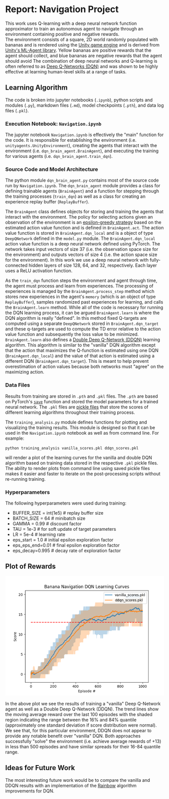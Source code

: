 [//]: # (Image References)

[image1]: learning_curves.png "DQN Learning Curves"

# Report: Navigation Project

This work uses Q-learning with a deep neural network function approximator to train an autonomous agent to navigate through an environment containing positive and negative rewards.  
The environment consists of a square, 2D world randomly populated with bananas and is rendered using the [Unity game engine](https://unity.com/) and is derived from [Unity's ML-Agent library](https://github.com/Unity-Technologies/ml-agents). Yellow bananas are positive rewards that the agent should collect, and blue bananas are negative rewards that the agent should avoid
The combination of deep neural networks and Q-learning is often referred to as [Deep Q-Networks (DQN)](https://www.nature.com/articles/nature14236?wm=book_wap_0005) and was shown to be highly effective at learning human-level skills at a range of tasks.

## Learning Algorithm

The code is broken into jupyter notebooks (`.ipynb`), python scripts and modules (`.py`), markdown files (`.md`), model checkpoints (`.pth`), and data log files (`.pkl`). 

### Execution Notebook: `Navigation.ipynb`

The jupyter notebook `Navigation.ipynb` is effectively the "main" function for the code. It is responsible for establishing the environment (i.e. `unityagents.UnityEnvironment`), creating the agents that interact with the environment (i.e. `dqn_brain_agent.BrainAgent`), and executing the training for various agents (i.e. `dqn_brain_agent.train_dqn`). 

### Source Code and Model Architecture 

The python module `dqn_brain_agent.py` contains most of the source code run by `Navigation.ipynb`. The `dqn_brain_agent` module provides a class for defining trainable agents (`BrainAgent`) and a function for stepping through the training processes (`train_dqn`) as well as a class for creating an experience replay buffer (`ReplayBuffer`). 

The `BrainAgent` class defines objects for storing and training the agents that interact with the environment. The policy for selecting actions given an observation of the environment is an [epsilon-greedy strategy](https://en.wikipedia.org/wiki/Multi-armed_bandit#Semi-uniform_strategies) based on the estimated action value function and is defined in `BrainAgent.act`. The action value function is stored in `BrainAgent.dqn_local` and is a object of type `DeepQNetwork` defined in the `model.py` module. The `BrainAgent.dqn_local` action value function is a deep neural network defined using PyTorch. The network takes input vectors of size 37 (i.e. the observation space size for the environment) and outputs vectors of size 4 (i.e. the action space size for the environment). In this work we use a deep neural network with fully-connected hidden layers of size 128, 64, and 32, respectively. Each layer uses a ReLU activation function.

As the `train_dqn` function steps the environment and agent through time, the agent must process and learn from experiences. The processing of experiences is managed by the `BrainAgent.process_step` method which stores new experiences in the agent's `memory` (which is an object of type `ReplayBuffer`), samples randomized past experiences for learning, and calls the `BrainAgent.learn` method. While all of the code is necessary for running the DQN learning process, it can be argued `BrainAgent.learn` is where the DQN algorithm is really "defined". In this method fixed Q-targets are computed using a separate `DeepQNetwork` stored in `BrainAgent.dqn_target` and these q-targets are used to compute the TD error relative to the action value function and subsequently the loss value to be minimized. 
`BrainAgent.learn` also defines a [Double Deep Q-Network (DDQN)](https://arxiv.org/abs/1509.06461) learning algorithm. This algorithm is similar to the "vanilla" DQN algorithm except that the action that maximizes the Q-function is estimated using one DQN (`BrainAgent.dqn_local`) and the value of that action is estimated using a different DQN (`BrainAgent.dqn_target`). This is meant to help prevent overestimation of action values because both networks must "agree" on the maximizing action.

### Data Files

Results from training are stored in `.pth` and `.pkl` files. The `.pth` are based on PyTorch's [`save`](https://pytorch.org/docs/stable/torch.html?highlight=save#torch.save) function and stored the model parameters for a trained neural network. The `.pkl` files are [pickle files](https://docs.python.org/3/library/pickle.html) that store the scores of different learning algorithms throughout their training process.

The `training_analysis.py` module defines functions for plotting and visualizing the training results. This module is designed so that it can be used in the `Navigation.ipynb` notebook as well as from command line. For example:

```
python training_analysis vanilla_scores.pkl ddqn_scores.pkl
```

will render a plot of the learning curves for the vanilla and double DQN algorithm based on training data stored in the respective `.pkl` pickle files. The ability to render plots from command line using saved pickle files makes it easier and faster to iterate on the post-processing scripts without re-running training.

### Hyperparameters

The following hyperparameters were used during training:

+ BUFFER_SIZE = int(1e5)  # replay buffer size
+ BATCH_SIZE = 64         # minibatch size
+ GAMMA = 0.99            # discount factor
+ TAU = 1e-3              # for soft update of target parameters
+ LR = 5e-4               # learning rate
+ eps_start = 1.0		  # initial epsilon exploration factor
+ eps_eps_end=0.01        # final epsilon exploration factor
+ eps_decay=0.995         # decay rate of exploration factor

## Plot of Rewards

![DQN Learning Curves][image1]

In the above plot we see the results of training a "vanilla" Deep Q-Network agent as well as a Double Deep Q-Network (DDQN). The trend lines show the moving average reward over the last 100 episodes with the shaded region indicating the range between the 16\% and 84\% quantile (approximately one standard deviation if score distribution were normal). 
We see that, for this particular environment, DDQN does not appear to provide any notable benefit over "vanilla" DQN. Both approaches successfully "solve" the environment (i.e. achieve average rewards of +13) in less than 500 episodes and have similar spreads for their 16-84 quantile range.


## Ideas for Future Work

The most interesting future work would be to compare the vanilla and DDQN results with an implementation of the [Rainbow](https://www.aaai.org/ocs/index.php/AAAI/AAAI18/paper/viewPaper/17204) algorithm improvements for DQN.